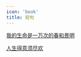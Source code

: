 ```yaml
---
icon: 'book'
title: 短句
---
```


[我的生命是一万次的春和景明](https://www.baidu.com/s?wd=%E6%88%91%E7%9A%84%E7%94%9F%E5%91%BD%E6%98%AF%E4%B8%80%E4%B8%87%E6%AC%A1%E7%9A%84%E6%98%A5%E5%92%8C%E6%99%AF%E6%98%8E)

[人生得意须尽欢](https://www.baidu.com/s?wd=%E4%BA%BA%E7%94%9F%E5%BE%97%E6%84%8F%E9%A1%BB%E5%B0%BD%E6%AC%A2)
